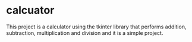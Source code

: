 # calcuator
This project is a calculator using the tkinter library that performs addition, subtraction, multiplication and division and it is a simple project.
